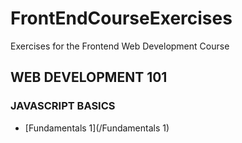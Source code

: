 # FrontEndCourseExercises
Exercises for the Frontend Web Development Course

## WEB DEVELOPMENT 101

### JAVASCRIPT BASICS

- [Fundamentals 1](/Fundamentals 1)
